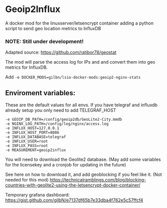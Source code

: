 # Geoip2Influx

A docker mod for the linuxserver/letsencrypt container adding a python script to send geo location metrics to InfluxDB

### NOTE: Still under development!

Adapted source: https://github.com/ratibor78/geostat

The mod will parse the access log for IPs and and convert them into geo metrics for InfluxDB.

Add `-e DOCKER_MODS=gilbn/lsio-docker-mods:geoip2-nginx-stats`

## Enviroment variables:

These are the default values for all envs. 
If you have telegraf and influxdb already setup you only need to add TELEGRAF_HOST
```
-e GEOIP_DB_PATH=/config/geoip2db/GeoLite2-City.mmdb
-e NGINX_LOG_PATH=/config/log/nginx/access.log
-e INFLUX_HOST=127.0.0.1
-e INFLUX_HOST_PORT=8086
-e INFLUX_DATABASE=telegraf
-e INFLUX_USER=root
-e INFLUX_PASS=root
-e MEASUREMENT=geoip2influx
 ```
 You will need to download the Geolite2 database. (May add some variables for the licensekey and a cronjob for updating in the future)
 
See here on how to download it, and add geoblocking if you feel like it. (Not needed for this mod) https://technicalramblings.com/blog/blocking-countries-with-geolite2-using-the-letsencrypt-docker-container/
 
 Temporary grafana dashboard: https://gist.github.com/gilbN/e7137df65b7e33dba4f762e5c57ffcf4
